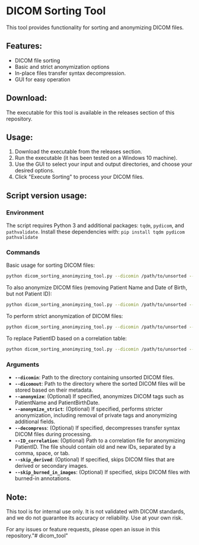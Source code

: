 # DICOM Sorting Tool

This tool provides functionality for sorting and anonymizing DICOM files. 

## Features:
- DICOM file sorting
- Basic and strict anonymization options
- In-place files transfer syntax decompression. 
- GUI for easy operation

##  Download:
The executable for this tool is available in the releases section of this repository.

##  Usage:
1. Download the executable from the releases section.
2. Run the executable (it has been tested on a Windows 10 machine).
3. Use the GUI to select your input and output directories, and choose your desired options.
4. Click "Execute Sorting" to process your DICOM files.

## Script version usage:

### Environment 
The script requires Python 3 and additional packages: `tqdm`, `pydicom`, and `pathvalidate`. Install these dependencies with:
```pip install tqdm pydicom pathvalidate```


### Commands

Basic usage for sorting DICOM files:

```bash
python dicom_sorting_anonimyzing_tool.py --dicomin /path/to/unsorted --dicomout /path/to/sorted
```

To also anonymize DICOM files (removing Patient Name and Date of Birth, but not Patient ID):

```bash
python dicom_sorting_anonimyzing_tool.py --dicomin /path/to/unsorted --dicomout /path/to/sorted --anonymize
```

To perform strict anonymization of DICOM files:

```bash
python dicom_sorting_anonimyzing_tool.py --dicomin /path/to/unsorted --dicomout /path/to/sorted --anonymize --anonymize_strict
```


To replace PatientID based on a correlation table:

```bash
python dicom_sorting_anonimyzing_tool.py --dicomin /path/to/unsorted --dicomout /path/to/sorted --anonymize --ID_correlation /path/to/ID_correlation.txt
```

### Arguments

- **`--dicomin`**: Path to the directory containing unsorted DICOM files.
- **`--dicomout`**: Path to the directory where the sorted DICOM files will be stored based on their metadata.
- **`--anonymize`**: (Optional) If specified, anonymizes DICOM tags such as PatientName and PatientBirthDate.
- **`--anonymize_strict`**: (Optional) If specified, performs stricter anonymization, including removal of private tags and anonymizing additional fields.
- **`--decompress`**: (Optional) If specified, decompresses transfer syntax DICOM files during processing.
- **`--ID_correlation`**: (Optional) Path to a correlation file for anonymizing PatientID. The file should contain old and new IDs, separated by a comma, space, or tab.
- **`--skip_derived`**: (Optional) If specified, skips DICOM files that are derived or secondary images.
- **`--skip_burned_in_images`**: (Optional) If specified, skips DICOM files with burned-in annotations.
  
  
## Note:
This tool is for internal use only. It is not validated with DICOM standards, and we do not guarantee its accuracy or reliability. Use at your own risk.

For any issues or feature requests, please open an issue in this repository."# dicom_tool" 
